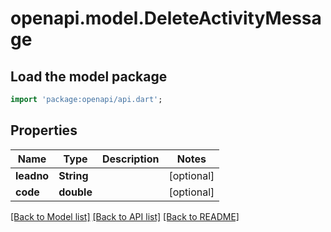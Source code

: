 # openapi.model.DeleteActivityMessage

## Load the model package
```dart
import 'package:openapi/api.dart';
```

## Properties
Name | Type | Description | Notes
------------ | ------------- | ------------- | -------------
**leadno** | **String** |  | [optional] 
**code** | **double** |  | [optional] 

[[Back to Model list]](../README.md#documentation-for-models) [[Back to API list]](../README.md#documentation-for-api-endpoints) [[Back to README]](../README.md)


